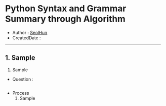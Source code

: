# Python Syntax and Grammar Summary through Algorithm 

- Author : [SeolHun](https://github.com/SeolHun)
- CreatedDate : 

---
## 1. Sample
1. Sample

- Question : []()
	```python

	```
- Process 
    1. Sample
    ```python

    ```



